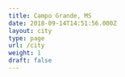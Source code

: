 ```yaml
---
title: Campo Grande, MS
date: 2018-09-14T14:51:56.000Z
layout: city
type: page
url: /city
weight: 1
draft: false
---
```


